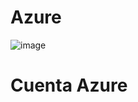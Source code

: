 # Azure
![image](https://i1.wp.com/blog.threeandahalfroses.com/wp-content/uploads/2020/06/azure-bcm-1.png?ssl=1)

# Cuenta Azure
